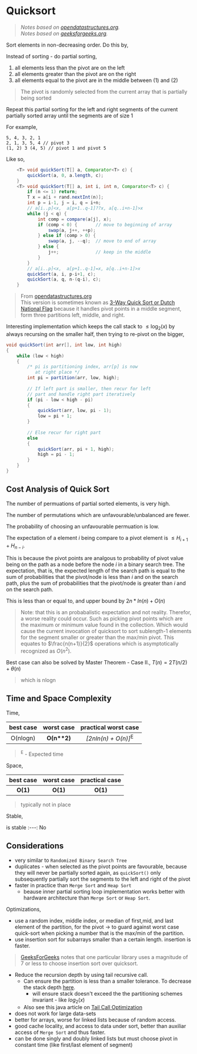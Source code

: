 # Quicksort
> _Notes based on [opendatastructures.org][1]._ <br>
> _Notes based on [geeksforgeeks.org][2]._ <br>

Sort elements in non-decreasing order. Do this by,

Instead of sorting - do partial sorting,
1. all elements less than the pivot are on the left
2. all elements greater than the pivot are on the right
3. all elements equal to the pivot are in the middle between (1) and (2)
> The pivot is randomly selected from the current array that is partially being sorted

Repeat this partial sorting for the left and right segments of the current partially sorted array until the segments are of size 1

For example,
```
5, 4, 3, 2, 1
2, 1, 3, 5, 4 // pivot 3
(1, 2) 3 (4, 5) // pivot 1 and pivot 5
```

Like so,
```java
    <T> void quickSort(T[] a, Comparator<T> c) {
        quickSort(a, 0, a.length, c);
    }
    <T> void quickSort(T[] a, int i, int n, Comparator<T> c) {
        if (n <= 1) return;
        T x = a[i + rand.nextInt(n)];
        int p = i-1, j = i, q = i+n;
        // a[i..p]<x,  a[p+1..q-1]??x, a[q..i+n-1]>x 
        while (j < q) {
            int comp = compare(a[j], x);
            if (comp < 0) {       // move to beginning of array
                swap(a, j++, ++p);
            } else if (comp > 0) {
                swap(a, j, --q);  // move to end of array
            } else {
                j++;              // keep in the middle
            }
        }
        // a[i..p]<x,  a[p+1..q-1]=x, a[q..i+n-1]>x 
        quickSort(a, i, p-i+1, c);
        quickSort(a, q, n-(q-i), c);
    }
```
> From [opendatastructures.org][1] <br>
> This version is sometimes known as [3-Way Quick Sort or Dutch National Flag][3] because it handles pivot points in a middle segment, form three partitions left, middle, and right.

Interesting implementation which keeps the call stack to $`\leq \log_{2}(x)`$ by always recursing on the smaller half, then trying to re-pivot on the bigger,
```java
void quickSort(int arr[], int low, int high) 
{ 
    while (low < high) 
    { 
        /* pi is partitioning index, arr[p] is now 
           at right place */
        int pi = partition(arr, low, high); 
  
        // If left part is smaller, then recur for left 
        // part and handle right part iteratively 
        if (pi - low < high - pi) 
        { 
            quickSort(arr, low, pi - 1); 
            low = pi + 1; 
        } 
  
        // Else recur for right part 
        else
        { 
            quickSort(arr, pi + 1, high); 
            high = pi - 1; 
        } 
    } 
} 
```

## Cost Analysis of Quick Sort
The number of permuations of partial sorted elements, is very high.

The number of permutations which are unfavourable/unbalanced are fewer.

The probability of choosing an unfavourable permuation is low.

The expectation of a element $`i`$ being compare to a pivot element is $`\leq H_{i+1} + H_{n-i}`$.

This is because the pivot points are analgous to probability of pivot value being on the path as a node before the node $`i`$ in a binary search tree. The expectation, that is, the expected length of the search path is equal to the sum of probabilities that the pivot/node is less than $`i`$ and on the search path, plus the sum of probabilities that the pivot/node is greater than $`i`$ and on the search path.

This is less than or equal to, and upper bound by $`2n*ln(n) + O(n)`$
> Note: that this is an probabalistic expectation and not reality.
> Therefor, a worse reality could occur. Such as picking pivot points which are the maximum or minimum value found in the collection. Which would cause the current invocation of quicksort to sort sublength-1 elements for the segment smaller or greater than the max/min pivot. This equates to $`\frac{n(n+1)}{2}`$ operations which is asymptotically recognized as $`O(n^2)`$.

Best case can also be solved by Master Theorem - Case II.,
 $`T(n) = 2T(n/2) + \theta(n)`$
 > which is nlogn

## Time and Space Complexity
Time,

best case | worst case | practical worst case
:---: | :---: | :---:
O(nlogn) | __O(n**2)__ | _[2nln(n) + O(n)]_<sup>E</sup>
><sup>E</sup> - Expected time

Space,

best case | worst case | practical case
:---: | :---: | :---:
__O(1)__ | __O(1)__ | __O(1)__
> typically not in place

Stable,

is stable
:---:
No

## Considerations
- very similar to `Randomized Binary Search Tree`
- duplicates - when selected as the pivot points are favourable, because they will never be partially sorted again, as `quickSort()` only subsequently partially sort the segments to the left and right of the pivot
- faster in practice than `Merge Sort` and `Heap Sort`
    - beause inner partial sorting loop implementation works better with hardware architecture than `Merge Sort` or `Heap Sort`.

Optimizations,
- use a random index, middle index, or median of first,mid, and last element of the partition, for the pivot -> to guard against worst case quick-sort when picking a number that is the max/min of the partition.
- use insertion sort for subarrays smaller than a certain length. insertion is faster.
> [GeeksForGeeks][2] notes that one particular library uses a magnitude of 7 or less to choose insertion sort over quicksort.
- Reduce the recursion depth by using tail recursive call.
    - Can ensure the partition is less than a smaller tolerance. To decrease the stack depth [here][6].
        - will ensure stack doesn't exceed the the partitioning schemes invariant - like $`log_{2}(x)`$
    - Also see this java article on [Tail Call Optimization][5]
- does not work for large data-sets
- better for arrays, worse for linked lists because of random access.
- good cache locality, and access to data under sort, better than auxiliar access of `Merge Sort` and thus faster.
- can be done singly and doubly linked lists but must choose pivot in constant time (like first/last element of segment)

[1]: http://www.opendatastructures.org
[2]: https://www.geeksforgeeks.org/quick-sort/
[3]: https://www.geeksforgeeks.org/3-way-quicksort-dutch-national-flag/
[4]: https://www.geeksforgeeks.org/quick-sort-vs-merge-sort/
[5]: https://blog.knoldus.com/tail-recursion-in-java-8/
[6]: http://www.cs.nthu.edu.tw/~wkhon/algo08-tutorials/tutorial2b.pdf